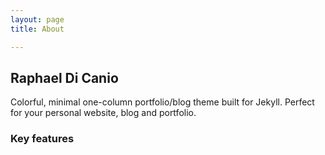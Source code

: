 ```yaml
---
layout: page
title: About

---
```

## Raphael Di Canio

Colorful, minimal one-column portfolio/blog theme built for Jekyll. Perfect for your personal website, blog and portfolio.

### Key features